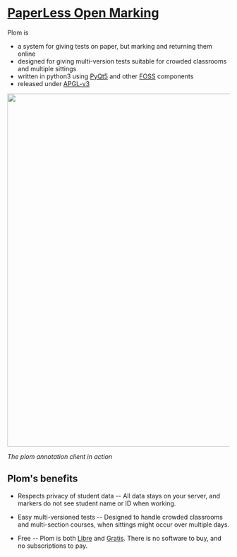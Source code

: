 
# [PaperLess Open Marking](https://plom.gitlab.io/)

Plom is
* a system for giving tests on paper, but marking and returning them online
* designed for giving multi-version tests suitable for crowded classrooms and multiple sittings
* written in python3 using [PyQt5](https://pypi.org/project/PyQt5/) and other [FOSS](https://en.wikipedia.org/wiki/Free_and_open-source_software) components
* released under [APGL-v3](https://www.gnu.org/licenses/agpl-3.0.en.html)

<img src = "https://plom.gitlab.io/images/plomclient.png" width="800px">

*The plom annotation client in action*

## Plom's benefits
* Respects privacy of student data -- All data stays on your server, and markers do not see student name or ID when working.

* Easy multi-versioned tests -- Designed to handle crowded classrooms and multi-section courses, when sittings might occur over multiple days.

* Free -- Plom is both [Libre](https://en.wikipedia.org/wiki/Gratis_versus_libre#Libre) and [Gratis](https://en.wikipedia.org/wiki/Gratis_versus_libre#Gratis). There is no software to buy, and no subscriptions to pay.
